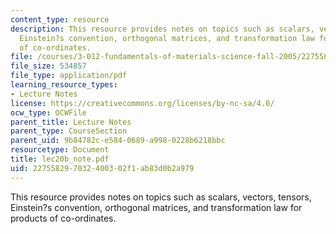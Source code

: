 ```yaml
---
content_type: resource
description: This resource provides notes on topics such as scalars, vectors, tensors,
  Einstein?s convention, orthogonal matrices, and transformation law for products
  of co-ordinates.
file: /courses/3-012-fundamentals-of-materials-science-fall-2005/227558297032400302f1ab83d0b2a979_lec20b_note.pdf
file_size: 534857
file_type: application/pdf
learning_resource_types:
- Lecture Notes
license: https://creativecommons.org/licenses/by-nc-sa/4.0/
ocw_type: OCWFile
parent_title: Lecture Notes
parent_type: CourseSection
parent_uid: 9b84782c-e584-0689-a998-0228b6218bbc
resourcetype: Document
title: lec20b_note.pdf
uid: 22755829-7032-4003-02f1-ab83d0b2a979
---
```

This resource provides notes on topics such as scalars, vectors, tensors, Einstein?s convention, orthogonal matrices, and transformation law for products of co-ordinates.